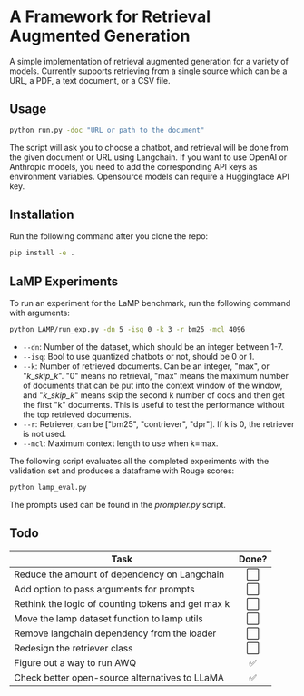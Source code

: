 # A Framework for Retrieval Augmented Generation

A simple implementation of retrieval augmented generation for a variety of models. Currently supports retrieving from a single source which can be a URL, a PDF, a text document, or a CSV file.

## Usage

```bash
python run.py -doc "URL or path to the document"
```
The script will ask you to choose a chatbot, and retrieval will be done from the given document or URL using Langchain. If you want to use OpenAI or Anthropic models, you need to add the corresponding API keys as environment variables. Opensource models can require a Huggingface API key.

## Installation

Run the following command after you clone the repo:

```bash
pip install -e .
```

## LaMP Experiments

To run an experiment for the LaMP benchmark, run the following command with arguments:

```bash
python LAMP/run_exp.py -dn 5 -isq 0 -k 3 -r bm25 -mcl 4096
```

- `--dn`: Number of the dataset, which should be an integer between 1-7. 
- `--isq`: Bool to use quantized chatbots or not, should be 0 or 1.
- `--k`: Number of retrieved documents. Can be an integer, "max", or "<i>k</i>__skip_<i>_k</i>". "0" means no retrieval, "max" means the maximum number of documents that can be put into the context window of the window, and "<i>k</i>__skip_<i>_k</i>" means skip the second k number of docs and then get the first "k" documents. This is useful to test the performance without the top retrieved documents.
- `--r`: Retriever, can be ["bm25", "contriever", "dpr"]. If k is 0, the retriever is not used.
- `--mcl`: Maximum context length to use when k=max.

The following script evaluates all the completed experiments with the validation set and produces a dataframe with Rouge scores:

```bash
python lamp_eval.py
```

The prompts used can be found in the _prompter.py_ script.

## Todo 

Task | Done? |
---| :---: |
Reduce the amount of dependency on Langchain | ⬜️
Add option to pass arguments for prompts | ⬜️
Rethink the logic of counting tokens and get max k | ⬜️
Move the lamp dataset function to lamp utils | ⬜️
Remove langchain dependency from the loader | ⬜️
Redesign the retriever class | ⬜️
Figure out a way to run AWQ | ✅
Check better open-source alternatives to LLaMA | ✅
